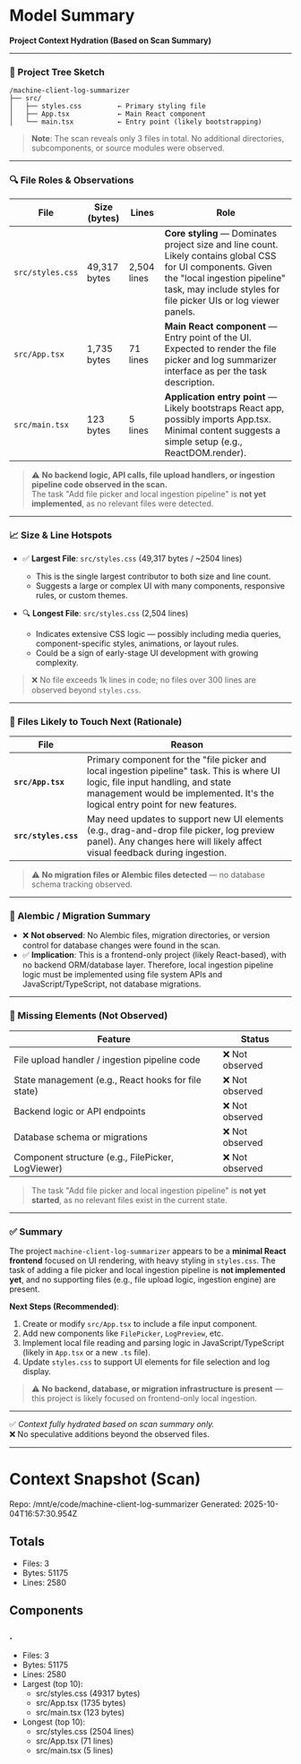 # Model Summary

**Project Context Hydration (Based on Scan Summary)**

---

### 📁 Project Tree Sketch  
```
/machine-client-log-summarizer
├── src/
│   ├── styles.css         ← Primary styling file
│   ├── App.tsx            ← Main React component
│   └── main.tsx           ← Entry point (likely bootstrapping)
```

> **Note**: The scan reveals only 3 files in total. No additional directories, subcomponents, or source modules were observed.

---

### 🔍 File Roles & Observations

| File | Size (bytes) | Lines | Role |
|------|--------------|-------|------|
| `src/styles.css` | 49,317 bytes | 2,504 lines | **Core styling** — Dominates project size and line count. Likely contains global CSS for UI components. Given the "local ingestion pipeline" task, may include styles for file picker UIs or log viewer panels. |
| `src/App.tsx` | 1,735 bytes | 71 lines | **Main React component** — Entry point of the UI. Expected to render the file picker and log summarizer interface as per the task description. |
| `src/main.tsx` | 123 bytes | 5 lines | **Application entry point** — Likely bootstraps React app, possibly imports App.tsx. Minimal content suggests a simple setup (e.g., ReactDOM.render). |

> ⚠️ **No backend logic, API calls, file upload handlers, or ingestion pipeline code observed in the scan.**  
> The task "Add file picker and local ingestion pipeline" is **not yet implemented**, as no relevant files were detected.

---

### 📈 Size & Line Hotspots

- ✅ **Largest File**: `src/styles.css` (49,317 bytes / ~2504 lines)  
  - This is the single largest contributor to both size and line count.
  - Suggests a large or complex UI with many components, responsive rules, or custom themes.

- 🔍 **Longest File**: `src/styles.css` (2,504 lines)  
  - Indicates extensive CSS logic — possibly including media queries, component-specific styles, animations, or layout rules.
  - Could be a sign of early-stage UI development with growing complexity.

> ❌ No file exceeds 1k lines in code; no files over 300 lines are observed beyond `styles.css`.

---

### 🚀 Files Likely to Touch Next (Rationale)

| File | Reason |
|------|--------|
| **`src/App.tsx`** | Primary component for the "file picker and local ingestion pipeline" task. This is where UI logic, file input handling, and state management would be implemented. It's the logical entry point for new features. |
| **`src/styles.css`** | May need updates to support new UI elements (e.g., drag-and-drop file picker, log preview panel). Any changes here will likely affect visual feedback during ingestion. |

> ⚠️ **No migration files or Alembic files detected** — no database schema tracking observed.

---

### 📂 Alembic / Migration Summary

- ❌ **Not observed**: No Alembic files, migration directories, or version control for database changes were found in the scan.
- ✅ **Implication**: This is a frontend-only project (likely React-based), with no backend ORM/database layer. Therefore, local ingestion pipeline logic must be implemented using file system APIs and JavaScript/TypeScript, not database migrations.

---

### 🚩 Missing Elements (Not Observed)

| Feature | Status |
|--------|--------|
| File upload handler / ingestion pipeline code | ❌ Not observed |
| State management (e.g., React hooks for file state) | ❌ Not observed |
| Backend logic or API endpoints | ❌ Not observed |
| Database schema or migrations | ❌ Not observed |
| Component structure (e.g., FilePicker, LogViewer) | ❌ Not observed |

> The task "Add file picker and local ingestion pipeline" is **not yet started**, as no relevant files exist in the current state.

---

### ✅ Summary

The project `machine-client-log-summarizer` appears to be a **minimal React frontend** focused on UI rendering, with heavy styling in `styles.css`. The task of adding a file picker and local ingestion pipeline is **not implemented yet**, and no supporting files (e.g., file upload logic, ingestion engine) are present.

**Next Steps (Recommended)**:
1. Create or modify `src/App.tsx` to include a file input component.
2. Add new components like `FilePicker`, `LogPreview`, etc.
3. Implement local file reading and parsing logic in JavaScript/TypeScript (likely in `App.tsx` or a new `.ts` file).
4. Update `styles.css` to support UI elements for file selection and log display.

> ⚠️ **No backend, database, or migration infrastructure is present** — this project is likely focused on frontend-only local ingestion.

---

✅ *Context fully hydrated based on scan summary only.*  
❌ No speculative additions beyond the observed files.

---

# Context Snapshot (Scan)

Repo: /mnt/e/code/machine-client-log-summarizer
Generated: 2025-10-04T16:57:30.954Z

## Totals
- Files: 3
- Bytes: 51175
- Lines: 2580

## Components
### .
- Files: 3
- Bytes: 51175
- Lines: 2580
- Largest (top 10):
  - src/styles.css (49317 bytes)
  - src/App.tsx (1735 bytes)
  - src/main.tsx (123 bytes)
- Longest (top 10):
  - src/styles.css (2504 lines)
  - src/App.tsx (71 lines)
  - src/main.tsx (5 lines)
